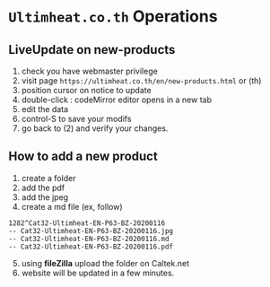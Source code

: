 # `Ultimheat.co.th` Operations

## LiveUpdate on new-products

1. check you have webmaster privilege
2. visit page `https://ultimheat.co.th/en/new-products.html` or (th)
3. position cursor on notice to update
4. double-click : codeMirror editor opens in a new tab
5. edit the data
6. control-S to save your modifs
7. go back to (2) and verify your changes.

## How to add a new product

1. create a folder
2. add the pdf
3. add the jpeg
4. create a md file (ex, follow)
```
1282^Cat32-Ultimheat-EN-P63-BZ-20200116
-- Cat32-Ultimheat-EN-P63-BZ-20200116.jpg
-- Cat32-Ultimheat-EN-P63-BZ-20200116.md
-- Cat32-Ultimheat-EN-P63-BZ-20200116.pdf
```
5. using **fileZilla** upload the folder on Caltek.net
6. website will be updated in a few minutes.
